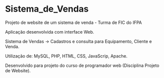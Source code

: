 # Sistema_de_Vendas
Projeto de website de um sistema de venda - Turma de FIC do IFPA

Aplicação desenvolvida com interface Web.

Sistema de Vendas -> Cadastros e consulta para Equipamento, Cliente e Venda.

Utilização de: MySQL, PHP, HTML, CSS, JavaScrip, Apache.

Desenvolvido para projeto do curso de programador web (Disciplina Projeto de Website).

